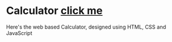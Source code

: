 # Calculator  <a href = https://google.com>click me</a>
Here's the web based Calculator, designed using HTML, CSS and JavaScript
